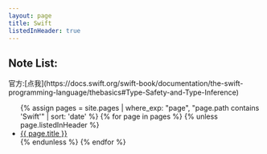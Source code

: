 ```yaml
---
layout: page
title: Swift
listedInHeader: true
---
```


<h2>Note List:</h2>
官方:[点我](https://docs.swift.org/swift-book/documentation/the-swift-programming-language/thebasics#Type-Safety-and-Type-Inference)

<ul>
    {% assign pages = site.pages | where_exp: "page", "page.path contains 'Swift'" | sort: 'date' %}
    {% for page in pages %}
        {% unless page.listedInHeader %}
            <li>
                <a href="{{ page.url }}">{{ page.title }}</a>
            </li>
        {% endunless %}
    {% endfor %}
</ul>
